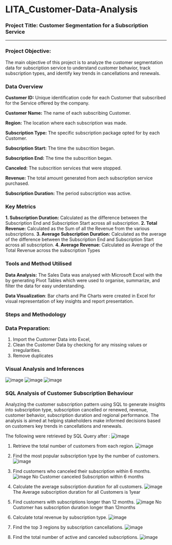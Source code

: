 # LITA_Customer-Data-Analysis

### Project Title: Customer Segmentation for a Subscription Service
---

### Project Objective:
The main objective of this project is to analyze the customer segmentation data for subscription service to understand customer behavior, track subscription types, and identify key trends in cancellations and renewals.

### Data Overview
**Customer ID:** Unique identification code for each Customer that subscribed for the Service offered by the company.

**Customer Name:** The name of each subscribing Customer.

**Region:** The location where each subscription was made.

**Subscription Type:** The specific subscription package opted for by each Customer.

**Subscription Start:** The time the subscrition began.

**Subscription End:** The time the subscrition began.

**Canceled:** The subscrition services that were stopped.

**Revenue:** The total amount generated from aech subscription service purchased.

**Subscription Duration:** The period subscription was active.

### Key Metrics
**1. Subscription Duration:** Calculated as the difference between the Subscription End and Subscription Start across all subscription.
**2. Total Revenue:** Calculated as the Sum of all the Revenue from the various subscriptions.
**3. Average Subscription Duration:** Calculated as the average of the difference between the Subscription End and Subscription Start across all subscription.
**4. Average Revenue:** Calculated as Average of the Total Revenue across the subscription Types

### Tools and Method Utilised
**Data Analysis:** The Sales Data was analysed with Microsoft Excel with the by generating Pivot Tables which were used to organise, summarize, and filter the data for easy understanding. 

**Data Visualization**: Bar charts and Pie Charts were created in Excel for visual representation of key insights and report presentation.

### Steps and Methodology

### Data Preparation:
1. Import the Customer Data into Excel,
2. Clean the Customer Data by checking for any missing values or irregularities. 
3. Remove duplicates

### Visual Analysis and Inferences
![image](https://github.com/user-attachments/assets/68404ade-5a5f-426b-b57c-f2d5828c88c1)
![image](https://github.com/user-attachments/assets/f0b950b7-9ba2-4012-b52d-58c2da5012cd)
![image](https://github.com/user-attachments/assets/1cc8a978-e371-4dd8-979d-283706ccb70b)

### SQL Analysis of Customer Subscription Behaviour
Analyzing the customer subscription pattern using SQL to generate insights into subscription type, subscription cancelled or renewed, revenue, customer behavior, subscription duration and regional performance. The analysis is aimed at helping stakeholders make informed decisions based on customers key trends in cancellations and renewals.

The following were retrieved by SQL Query after :
![image](https://github.com/user-attachments/assets/1bb1d9bc-4c36-4fc8-af81-de1ed659a234)
1.	Retrieve the total number of customers from each region.
![image](https://github.com/user-attachments/assets/3599c544-ef85-4e1b-a117-ed5128b2c1f2)

2.	Find the most popular subscription type by the number of customers.
![image](https://github.com/user-attachments/assets/24c836f4-7ce5-4a7b-a3d8-b3183e8f47e9)

3.	Find customers who canceled their subscription within 6 months. 
![image](https://github.com/user-attachments/assets/78d21742-0ce8-4fc4-86a9-8215f2cc4f2e)
No Customer canceled Subscription within 6 months

4.	Calculate the average subscription duration for all customers. 
![image](https://github.com/user-attachments/assets/d1e0b524-6be4-4dd5-bc8e-569cd5347313)
The Average subscription duration for all Customers is 1year

5.	Find customers with subscriptions longer than 12 months. 
![image](https://github.com/user-attachments/assets/f1d0d963-4db9-4279-b5e8-4aee682a4c0b)
No Customer has subscription duration longer than 12months

6.	Calculate total revenue by subscription type.
![image](https://github.com/user-attachments/assets/fd8df1ae-e544-446a-a377-d425043ff51e)


7.	Find the top 3 regions by subscription cancellations. 
![image](https://github.com/user-attachments/assets/b8fb3717-55bf-4d5f-b4aa-526da0c5f380)


8.	Find the total number of active and canceled subscriptions.
![image](https://github.com/user-attachments/assets/f0c76622-db24-4b31-b72f-67a5c10b0b14)




















